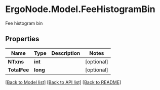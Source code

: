 # ErgoNode.Model.FeeHistogramBin
Fee histogram bin

## Properties

Name | Type | Description | Notes
------------ | ------------- | ------------- | -------------
**NTxns** | **int** |  | [optional] 
**TotalFee** | **long** |  | [optional] 

[[Back to Model list]](../README.md#documentation-for-models) [[Back to API list]](../README.md#documentation-for-api-endpoints) [[Back to README]](../README.md)

